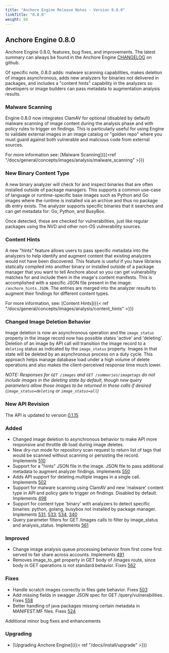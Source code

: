 ```yaml
---
title: "Anchore Engine Release Notes - Version 0.8.0"
linkTitle: "0.8.0"
weight: 88
---
```


## Anchore Engine 0.8.0

Anchore Engine 0.8.0, features, bug fixes, and improvements.  The latest summary can always be found in the Anchore Engine [CHANGELOG](https://github.com/anchore/anchore-engine/blob/master/CHANGELOG.md) on github.

Of specific note, 0.8.0 adds: malware scanning capabilities, makes deletion of images asynchronous, adds new analyzers for binaries not delivered in packages, and includes a "content hints" capability in the 
analyzers so developers or image builders can pass metadata to augmentation analysis results.


### Malware Scanning
Engine 0.8.0 now integrates ClamAV for optional (disabled by default) malware scanning of image content during the analysis phase and with policy rules to trigger on findings. This is particularly useful for using Engine to validate
external images in an image catalog or "golden repo" where you must guard against both vulnerable and malicious code from external sources. 

For more information see: [Malware Scanning]({{<ref "/docs/general/concepts/images/analysis/malware_scanning" >}})

### New Binary Content Type

A new binary analyzer will check for and inspect binaries that are often installed outside of package managers. This supports a common use-case of language or runtime-specific base images
such as Python and Go images where the runtime is installed via an archive and thus no package db entry exists. The analyzer supports specific binaries that it searches and can get metadata for: Go, Python, and BusyBox.

Once detected, these are checked for vulnerabilities, just like regular packages using the NVD and other non-OS vulnerability sources.

### Content Hints

A new "hints" feature allows users to pass specific metadata into the analyzers to help identify and augment content that existing analyzers would not have been discovered. This feature is useful
if you have libraries statically compiled into another binary or installed outside of a package manager that you want to tell Anchore about so you can get vulnerability matches for and include them in the
image's content manifests. This is accomplished with a specific JSON file present in the image: ```/anchore_hints.JSON```. The entries are merged into the analyzer results to augment their findings for
different content types.

For more information, see: [Content Hints]({{< ref "/docs/general/concepts/images/analysis/content_hints" >}})

### Changed Image Deletion Behavior

Image deletion is now an asynchronous operation and the `image_status` property in the image record now has possible states 'active' and 'deleting'. Deletion of an image by API call will
transition the image record to a `deleting` status as indicated by the `image_status` property. Images in that state will be deleted by an asynchronous process on a duty cycle. This approach helps manage database 
load under a high volume of delete operations and also makes the client-perceived response time much lower. 

*NOTE: Responses for `GET /images` and `GET /summaries/imagetags` do *not* include images in the deleting state by default, though new query parameters
allow those images to be returned in those calls if desired (`image_status=deleting` or `image_status=all`)*


### New API Revision

The API is updated to version [0.1.15](https://github.com/anchore/anchore-engine/blob/v0.8.0/anchore_engine/services/apiext/swagger/swagger.yaml)

### Added

+ Changed image deletion to asynchronous behavior to make API more responsive and throttle db load during image deletes.
+ New dry-run mode for repository scan request to return list of tags that would be scanned without scanning or persisting the record. Implements [510](https://github.com/anchore/anchore-engine/issues/510)
+ Support for a "hints" JSON file in the image. JSON file to pass additional metadata to augment analyzer findings. Implements [550](https://github.com/anchore/anchore-engine/issues/550)
+ Adds API support for deleting multiple images in a single call. Implements [502](https://github.com/anchore/anchore-engine/issues/502)
+ Support for malware scanning using ClamAV and new 'malware' content type in API and policy gate to trigger on findings. Disabled by default. Implements [498](https://github.com/anchore/anchore-engine/issues/498)     
+ Support for content type 'binary' with analyzers to detect specific binaries: python, golang, busybox not installed by package manager. Implements [531](https://github.com/anchore/anchore-engine/issues/531), [533](https://github.com/anchore/anchore-engine/issues/533), [534](https://github.com/anchore/anchore-engine/issues/534), [340](https://github.com/anchore/anchore-engine/issues/340)
+ Query parameter filters for GET /images calls to filter by image_status and analysis_status. Implements [561](https://github.com/anchore/anchore-engine/issues/561)

### Improved

+ Change image analysis queue processing behavior from first come first served to fair share across accounts. Implements [491](https://github.com/anchore/anchore-engine/issues/491)
+ Removes image_to_get property in GET body of /images route, since body in GET operations is not standard behavior. Fixes [562](https://github.com/anchore/anchore-engine/issues/562)

### Fixes 
+ Handle scratch images correctly in files gate behavior. Fixes [503](https://github.com/anchore/anchore-engine/issues/530)
+ Add missing fields in swagger JSON spec for GET /query/vulnerabilities. Fixes [558](https://github.com/anchore/anchore-engine/issues/558)
+ Better handling of java packages missing certain metadata in MANIFEST.MF files. Fixes [524](https://github.com/anchore/anchore-engine/issues/524)

Additional minor bug fixes and enhancements

### Upgrading

* [Upgrading Anchore Engine]({{< ref "/docs/install/upgrade" >}})
